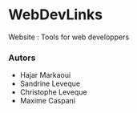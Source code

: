 # WebDevLinks
Website : Tools for web developpers

### Autors
- Hajar Markaoui
- Sandrine Leveque
- Christophe Leveque
- Maxime Caspani
